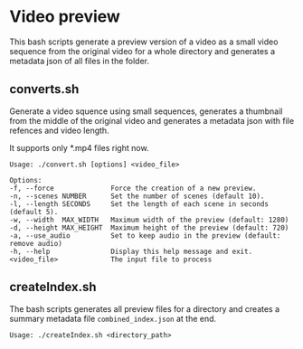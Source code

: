 # Video preview

This bash scripts generate a preview version of a video as a small video sequence from the original video for a whole directory and generates a metadata json of all files in the folder.

## converts.sh

Generate a video squence using small sequences, generates a thumbnail from the middle of the original video and generates a metadata json with file refences and video length.

It supports only *.mp4 files right now.

    Usage: ./convert.sh [options] <video_file>

    Options:
    -f, --force              Force the creation of a new preview.
    -n, --scenes NUMBER      Set the number of scenes (default 10).
    -l, --length SECONDS     Set the length of each scene in seconds (default 5).
    -w, --width  MAX_WIDTH   Maximum width of the preview (default: 1280)
    -d, --height MAX_HEIGHT  Maximum height of the preview (default: 720)
    -a, --use_audio          Set to keep audio in the preview (default: remove audio)
    -h, --help               Display this help message and exit.
    <video_file>             The input file to process

## createIndex.sh

The bash scripts generates all preview files for a directory and creates a summary metadata file `combined_index.json` at the end.

    Usage: ./createIndex.sh <directory_path>